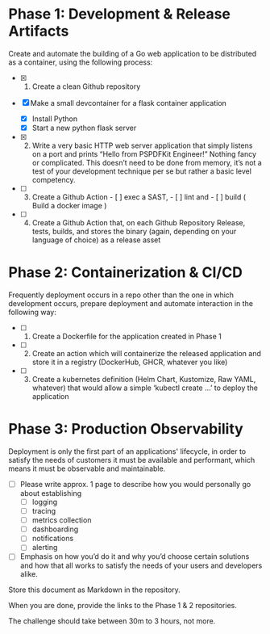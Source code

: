 # Phase 1: Development & Release Artifacts

Create and automate the building of a Go web application to be distributed as a container, using
the following process:

- [x] 1. Create a clean Github repository

- [x] Make a small devcontainer for a flask container application
    - [x] Install Python
    - [x] Start a new python flask server

- [x] 2. Write a very basic HTTP web server application that simply listens on a port and prints
         “Hello from PSPDFKit Engineer!” Nothing fancy or complicated. This doesn’t need to be
         done from memory, it’s not a test of your development technique per se but rather a
         basic level competency.
- [ ] 3. Create a Github Action 
            - [ ] exec a SAST, 
            - [ ] lint and 
            - [ ] build ( Build a docker image )
- [ ] 4. Create a Github Action that, on each Github Repository Release, tests, builds, and
         stores the binary (again, depending on your language of choice) as a release asset

# Phase 2: Containerization & CI/CD

Frequently deployment occurs in a repo other than the one in which development occurs,
prepare deployment and automate interaction in the following way:

- [ ] 1. Create a Dockerfile for the application created in Phase 1
- [ ] 2. Create an action which will containerize the released application and store it in a registry
         (DockerHub, GHCR, whatever you like)
- [ ] 3. Create a kubernetes definition (Helm Chart, Kustomize, Raw YAML, whatever) that
         would allow a simple ‘kubectl create ...’ to deploy the application

# Phase 3: Production Observability

Deployment is only the first part of an applications' lifecycle, in order to satisfy the needs of
customers it must be available and performant, which means it must be observable and
maintainable. 

- [ ] Please write approx. 1 page to describe how you would personally go about
establishing 
    - [ ] logging 
    - [ ] tracing 
    - [ ] metrics collection
    - [ ] dashboarding 
    - [ ] notifications
    - [ ] alerting

- [ ] Emphasis on how you’d do it and why you’d choose certain solutions and how that all works to
satisfy the needs of your users and developers alike. 

Store this document as Markdown in the repository.

When you are done, provide the links to the Phase 1 & 2 repositories. 

The challenge should take between 30m to 3 hours, not more.